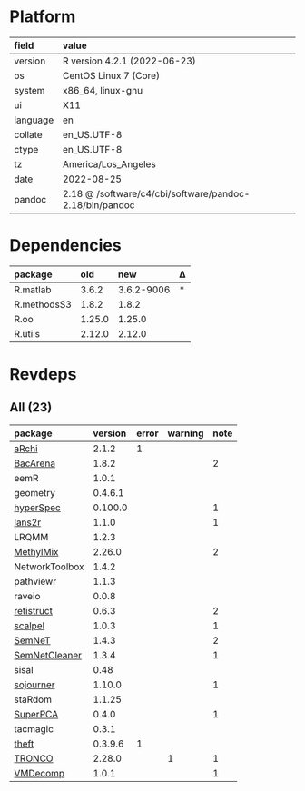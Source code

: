 # Platform

|field    |value                                                   |
|:--------|:-------------------------------------------------------|
|version  |R version 4.2.1 (2022-06-23)                            |
|os       |CentOS Linux 7 (Core)                                   |
|system   |x86_64, linux-gnu                                       |
|ui       |X11                                                     |
|language |en                                                      |
|collate  |en_US.UTF-8                                             |
|ctype    |en_US.UTF-8                                             |
|tz       |America/Los_Angeles                                     |
|date     |2022-08-25                                              |
|pandoc   |2.18 @ /software/c4/cbi/software/pandoc-2.18/bin/pandoc |

# Dependencies

|package     |old    |new        |Δ  |
|:-----------|:------|:----------|:--|
|R.matlab    |3.6.2  |3.6.2-9006 |*  |
|R.methodsS3 |1.8.2  |1.8.2      |   |
|R.oo        |1.25.0 |1.25.0     |   |
|R.utils     |2.12.0 |2.12.0     |   |

# Revdeps

## All (23)

|package                                    |version |error |warning |note |
|:------------------------------------------|:-------|:-----|:-------|:----|
|[aRchi](problems.md#archi)                 |2.1.2   |1     |        |     |
|[BacArena](problems.md#bacarena)           |1.8.2   |      |        |2    |
|eemR                                       |1.0.1   |      |        |     |
|geometry                                   |0.4.6.1 |      |        |     |
|[hyperSpec](problems.md#hyperspec)         |0.100.0 |      |        |1    |
|[lans2r](problems.md#lans2r)               |1.1.0   |      |        |1    |
|LRQMM                                      |1.2.3   |      |        |     |
|[MethylMix](problems.md#methylmix)         |2.26.0  |      |        |2    |
|NetworkToolbox                             |1.4.2   |      |        |     |
|pathviewr                                  |1.1.3   |      |        |     |
|raveio                                     |0.0.8   |      |        |     |
|[retistruct](problems.md#retistruct)       |0.6.3   |      |        |2    |
|[scalpel](problems.md#scalpel)             |1.0.3   |      |        |1    |
|[SemNeT](problems.md#semnet)               |1.4.3   |      |        |2    |
|[SemNetCleaner](problems.md#semnetcleaner) |1.3.4   |      |        |1    |
|sisal                                      |0.48    |      |        |     |
|[sojourner](problems.md#sojourner)         |1.10.0  |      |        |1    |
|staRdom                                    |1.1.25  |      |        |     |
|[SuperPCA](problems.md#superpca)           |0.4.0   |      |        |1    |
|tacmagic                                   |0.3.1   |      |        |     |
|[theft](problems.md#theft)                 |0.3.9.6 |1     |        |     |
|[TRONCO](problems.md#tronco)               |2.28.0  |      |1       |1    |
|[VMDecomp](problems.md#vmdecomp)           |1.0.1   |      |        |1    |


